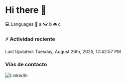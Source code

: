 # Hi there 👋

:computer: Languages
:pencil: a
:eyeglasses: b
:oncoming_automobile: c

### :zap: Actividad reciente
<!--RECENT_ACTIVITY:start-->
<!--RECENT_ACTIVITY:end-->
<!--RECENT_ACTIVITY:last_update-->
Last Updated: Tuesday, August 26th, 2025, 12:42:57 PM
<!--RECENT_ACTIVITY:last_update_end-->

### Vías de contacto

![LinkedIn](https://www.linkedin.com/in/irving-hernández-226846205/)
